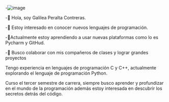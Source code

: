 -![image](https://github.com/user-attachments/assets/00113d04-4e80-46bc-b982-536d9dfe2cc3)

-👋 Hola, soy Galilea Peralta Contreras.

-👀 Estoy interesado en conocer nuevos lenguajes de programación.

-🌱Actualmente estoy aprendiendo a usar nuevas plataformas como lo es Pycharm y GitHud.

 -💞️ Busco colaborar con mis compañeros de clases y lograr grandes proyectos

Tengo experiencia en lenguajes de programación C y C++, actualmente explorando el lenguaje de programación Python.

Curso el tercer semestre de carrera, siempre busco aprender y profundizar en el mundo de la programación además estoy interesada en descubrir los secretos detrás del código. 
